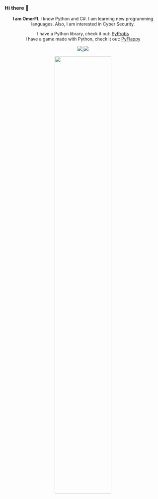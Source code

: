 ### Hi there 👋

<p align="center"><b>I am OmerFI</b>. I know Python and C#. I am learning new programming languages. Also, I am interested in Cyber Security.</p>
<p align="center">
  I have a Python library, check it out: <a href="https://pypi.org/project/pyprobs/">PyProbs</a><br/>
  I have a game made with Python, check it out: <a href="https://github.com/OmerFI/PyFlappy">PyFlappy</a>
<p align="center">
  <a href="https://discord.gg/cZzEfHemyj">
    <img src="https://img.shields.io/discord/835246397137748039?logo=discord&style=for-the-badge&color=blue" />
  </a>
  <a href="https://www.youtube.com/channel/UCXp5RW0NaNZ_7GJeU-hTxUA">
    <img src="https://img.shields.io/youtube/channel/subscribers/UCXp5RW0NaNZ_7GJeU-hTxUA?style=for-the-badge&logo=youtube&label=Youtube&color=blue" />
  </a>
</p>

<p align="center">
  <img width="60%" src="https://github-readme-stats.vercel.app/api?username=OmerFI&show_icons=true&theme=tokyonight" />
</p>
